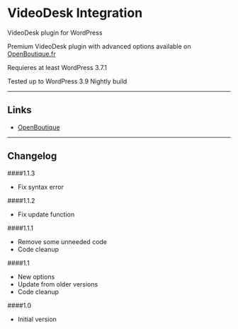 # VideoDesk Integration

VideoDesk plugin for WordPress

Premium VideoDesk plugin with advanced options available on [OpenBoutique.fr](http://www.openboutique.fr)

Requieres at least WordPress 3.7.1

Tested up to WordPress 3.9 Nightly build

***

## Links
* [OpenBoutique](http://www.openboutique.fr)

***

## Changelog
####1.1.3
* Fix syntax error

####1.1.2
* Fix update function

####1.1.1
* Remove some unneeded code
* Code cleanup

####1.1
* New options
* Update from older versions
* Code cleanup

####1.0
* Initial version